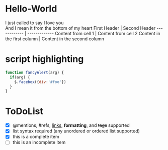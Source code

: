 # Hello-World
I just called to say I love you <br>
And I mean it from the bottom of my heart
First Header | Second Header
------------ | -------------
Content from cell 1 | Content from cell 2
Content in the first column | Content in the second column
# script highlighting
```javascript
function fancyAlert(arg) {
  if(arg) {
    $.facebox({div:'#foo'})
  }
}
```
# ToDoList
- [x] @mentions, #refs, [links](), **formatting**, and <del>tags</del> supported
- [x] list syntax required (any unordered or ordered list supported)
- [x] this is a complete item
- [ ] this is an incomplete item
